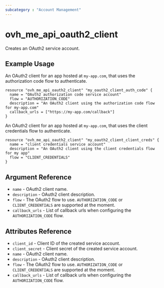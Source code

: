 ```yaml
---
subcategory : "Account Management"
---
```


# ovh_me_api_oauth2_client

Creates an OAuth2 service account.

## Example Usage

An OAuth2 client for an app hosted at `my-app.com`, that uses the authorization code flow to authenticate.

```hcl
resource "ovh_me_api_oauth2_client" "my_oauth2_client_auth_code" {
  name = "OAuth2 authorization code service account"
  flow = "AUTHORIZATION_CODE"
  description = "An OAuth2 client using the authorization code flow for my-app.com"
  callback_urls = ["https://my-app.com/callback"]
}
```

An OAuth2 client for an app hosted at `my-app.com`, that uses the client credentials flow to authenticate.

```hcl
resource "ovh_me_api_oauth2_client" "my_oauth2_client_client_creds" {
  name = "client credentials service account"
  description = "An OAuth2 client using the client credentials flow for my app"
  flow = "CLIENT_CREDENTIALS"
}
```

## Argument Reference

* `name` - OAuth2 client name.
* `description` - OAuth2 client description.
* `flow` - The OAuth2 flow to use. `AUTHORIZATION_CODE` or `CLIENT_CREDENTIALS` are supported at the moment.
* `callback_urls` - List of callback urls when configuring the `AUTHORIZATION_CODE` flow.

## Attributes Reference

* `client_id` - Client ID of the created service account.
* `client_secret` - Client secret of the created service account.
* `name` - OAuth2 client name.
* `description` - OAuth2 client description.
* `flow` - The OAuth2 flow to use. `AUTHORIZATION_CODE` or `CLIENT_CREDENTIALS` are supported at the moment.
* `callback_urls` - List of callback urls when configuring the `AUTHORIZATION_CODE` flow.
